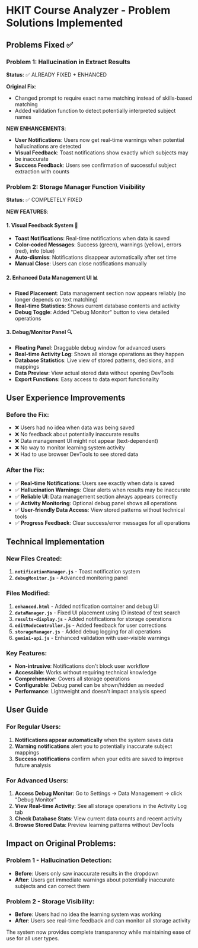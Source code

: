 # HKIT Course Analyzer - Problem Solutions Implemented

## Problems Fixed ✅

### Problem 1: Hallucination in Extract Results
**Status**: ✅ ALREADY FIXED + ENHANCED

**Original Fix**:
- Changed prompt to require exact name matching instead of skills-based matching
- Added validation function to detect potentially interpreted subject names

**NEW ENHANCEMENTS**:
- **User Notifications**: Users now get real-time warnings when potential hallucinations are detected
- **Visual Feedback**: Toast notifications show exactly which subjects may be inaccurate
- **Success Feedback**: Users see confirmation of successful subject extraction with counts

### Problem 2: Storage Manager Function Visibility  
**Status**: ✅ COMPLETELY FIXED

**NEW FEATURES**:

#### 1. **Visual Feedback System** 🔔
- **Toast Notifications**: Real-time notifications when data is saved
- **Color-coded Messages**: Success (green), warnings (yellow), errors (red), info (blue)
- **Auto-dismiss**: Notifications disappear automatically after set time
- **Manual Close**: Users can close notifications manually

#### 2. **Enhanced Data Management UI** 📊
- **Fixed Placement**: Data management section now appears reliably (no longer depends on text matching)
- **Real-time Statistics**: Shows current database contents and activity
- **Debug Toggle**: Added "Debug Monitor" button to view detailed operations

#### 3. **Debug/Monitor Panel** 🔍
- **Floating Panel**: Draggable debug window for advanced users
- **Real-time Activity Log**: Shows all storage operations as they happen
- **Database Statistics**: Live view of stored patterns, decisions, and mappings
- **Data Preview**: View actual stored data without opening DevTools
- **Export Functions**: Easy access to data export functionality

## User Experience Improvements

### Before the Fix:
- ❌ Users had no idea when data was being saved
- ❌ No feedback about potentially inaccurate results
- ❌ Data management UI might not appear (text-dependent)
- ❌ No way to monitor learning system activity
- ❌ Had to use browser DevTools to see stored data

### After the Fix:
- ✅ **Real-time Notifications**: Users see exactly when data is saved
- ✅ **Hallucination Warnings**: Clear alerts when results may be inaccurate
- ✅ **Reliable UI**: Data management section always appears correctly
- ✅ **Activity Monitoring**: Optional debug panel shows all operations
- ✅ **User-friendly Data Access**: View stored patterns without technical tools
- ✅ **Progress Feedback**: Clear success/error messages for all operations

## Technical Implementation

### New Files Created:
1. **`notificationManager.js`** - Toast notification system
2. **`debugMonitor.js`** - Advanced monitoring panel

### Files Modified:
1. **`enhanced.html`** - Added notification container and debug UI
2. **`dataManager.js`** - Fixed UI placement using ID instead of text search
3. **`results-display.js`** - Added notifications for storage operations
4. **`editModeController.js`** - Added feedback for user corrections
5. **`storageManager.js`** - Added debug logging for all operations
6. **`gemini-api.js`** - Enhanced validation with user-visible warnings

### Key Features:
- **Non-intrusive**: Notifications don't block user workflow
- **Accessible**: Works without requiring technical knowledge
- **Comprehensive**: Covers all storage operations
- **Configurable**: Debug panel can be shown/hidden as needed
- **Performance**: Lightweight and doesn't impact analysis speed

## User Guide

### For Regular Users:
1. **Notifications appear automatically** when the system saves data
2. **Warning notifications** alert you to potentially inaccurate subject mappings
3. **Success notifications** confirm when your edits are saved to improve future analysis

### For Advanced Users:
1. **Access Debug Monitor**: Go to Settings → Data Management → click "Debug Monitor"
2. **View Real-time Activity**: See all storage operations in the Activity Log tab
3. **Check Database Stats**: View current data counts and recent activity
4. **Browse Stored Data**: Preview learning patterns without DevTools

## Impact on Original Problems:

### Problem 1 - Hallucination Detection:
- **Before**: Users only saw inaccurate results in the dropdown
- **After**: Users get immediate warnings about potentially inaccurate subjects and can correct them

### Problem 2 - Storage Visibility:
- **Before**: Users had no idea the learning system was working
- **After**: Users see real-time feedback and can monitor all storage activity

The system now provides complete transparency while maintaining ease of use for all user types.
